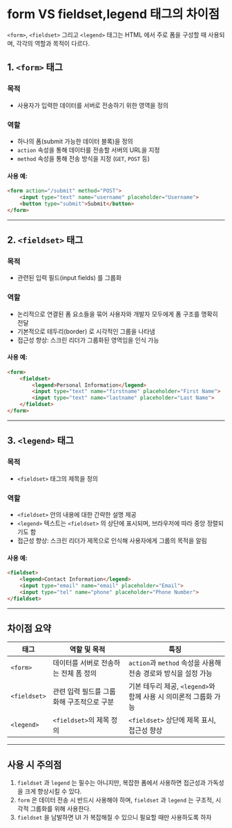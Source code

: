 form VS fieldset,legend 태그의 차이점
===
`<form>`, `<fieldset>` 그리고 `<legend>` 태그는 HTML 에서 주로 폼을 구성할 때 사용되며, 각각의 역할과 목적이 다르다.

## 1. `<form>` 태그

### 목적
- 사용자가 입력한 데이터를 서버로 전송하기 위한 영역을 정의

### 역할
- 하나의 폼(submit 가능한 데이터 블록)을 정의
- `action` 속성을 통해 데이터를 전송할 서버의 URL을 지정
- `method` 속성을 통해 전송 방식을 지정 (`GET`, `POST` 등)

#### 사용 예:
```html
<form action="/submit" method="POST">
    <input type="text" name="username" placeholder="Username">
    <button type="submit">Submit</button>
</form>

```
---


## 2. `<fieldset>` 태그

### 목적
- 관련된 입력 필드(input fields) 를 그룹화

### 역할
- 논리적으로 연결된 폼 요소들을 묶어 사용자와 개발자 모두에게 폼 구조를 명확히 전달
- 기본적으로 테두리(border) 로 시각적인 그룹을 나타냄
- 접근성 향상: 스크린 리더가 그룹화된 영역임을 인식 가능

#### 사용 예:
```html
<form>
    <fieldset>
        <legend>Personal Information</legend>
        <input type="text" name="firstname" placeholder="First Name">
        <input type="text" name="lastname" placeholder="Last Name">
    </fieldset>
</form>
```

---

## 3. `<legend>` 태그

### 목적
- `<fieldset>` 태그의 제목을 정의

### 역할
- `<fieldset>` 안의 내용에 대한 간략한 설명 제공
- `<legend>` 텍스트는 `<fieldset>` 의 상단에 표시되며, 브라우저에 따라 중앙 정렬되기도 함
- 접근성 향상: 스크린 리더가 제목으로 인식해 사용자에게 그룹의 목적을 알림

#### 사용 예:

```html
<fieldset>
    <legend>Contact Information</legend>
    <input type="email" name="email" placeholder="Email">
    <input type="tel" name="phone" placeholder="Phone Number">
</fieldset>
```

---

## 차이점 요약
| 태그 | 역할 및 목적 | 특징 |
| --- | --- | --- |
| `<form>` | 데이터를 서버로 전송하는 전체 폼 정의 | `action`과 `method` 속성을 사용해 전송 경로와 방식을 설정 가능 |
| `<fieldset>` | 관련 입력 필드를 그룹화해 구조적으로 구분 | 기본 테두리 제공, `<legend>`와 함께 사용 시 의미론적 그룹화 가능 |
| `<legend>` | `<fieldset>`의 제목 정의 | `<fieldset>` 상단에 제목 표시, 접근성 향상 |

---

## 사용 시 주의점
1. `fieldset` 과 `legend` 는 필수는 아니지만, 복잡한 폼에서 사용하면 접근성과 가독성을 크게 향상시킬 수 있다.
2. `form` 은 데이터 전송 시 반드시 사용해야 하며, `fieldset` 과 `legend` 는 구조적, 시각적 그룹화를 위해 사용한다.
3. `fieldset` 을 남발하면 UI 가 복잡해질 수 있으니 필요할 때만 사용하도록 하자
